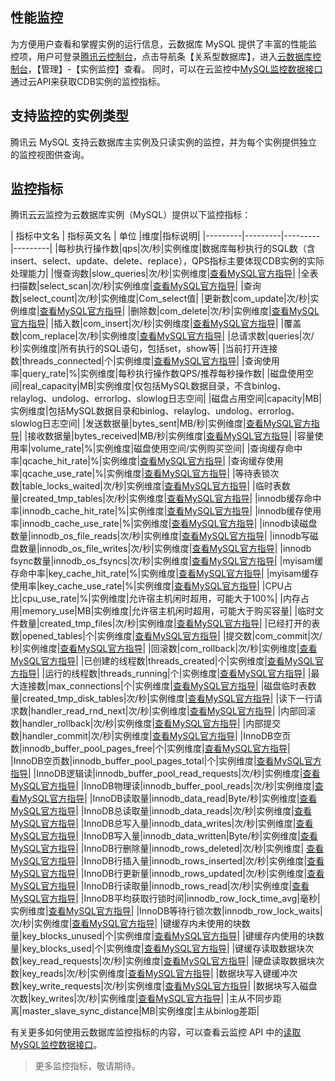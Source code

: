 ## 性能监控
为方便用户查看和掌握实例的运行信息，云数据库 MySQL 提供了丰富的性能监控项，用户可登录[腾讯云控制台][1]，点击导航条【关系型数据库】，进入[云数据库控制台][2]，【管理】-【实例监控】查看。
同时，可以在云监控中[MySQL监控数据接口](https://cloud.tencent.com/document/api/248/11006)通过云API来获取CDB实例的监控指标。

## 支持监控的实例类型

腾讯云 MySQL 支持云数据库主实例及只读实例的监控，并为每个实例提供独立的监控视图供查询。

## 监控指标

腾讯云云监控为云数据库实例（MySQL）提供以下监控指标：

| 指标中文名 | 指标英文名 | 单位 |维度|指标说明|
|---------|---------|---------|---------|
|每秒执行操作数|qps|次/秒|实例维度|数据库每秒执行的SQL数（含insert、select、update、delete、replace），QPS指标主要体现CDB实例的实际处理能力|
|慢查询数|slow_queries|次/秒|实例维度|[查看MySQL官方指导][3]|
|全表扫描数|select_scan|次/秒|实例维度|[查看MySQL官方指导][3]|
|查询数|select_count|次/秒|实例维度|Com_select值|
|更新数|com_update|次/秒|实例维度|[查看MySQL官方指导][3]|
|删除数|com_delete|次/秒|实例维度|[查看MySQL官方指导][3]|
|插入数|com_insert|次/秒|实例维度|[查看MySQL官方指导][3]|
|覆盖数|com_replace|次/秒|实例维度|[查看MySQL官方指导][3]|
|总请求数|queries|次/秒|实例维度|所有执行的SQL语句，包括set，show等|
|当前打开连接数|threads_connected|个|实例维度|[查看MySQL官方指导][3]|
|查询使用率|query_rate|%|实例维度|每秒执行操作数QPS/推荐每秒操作数|
|磁盘使用空间|real_capacity|MB|实例维度|仅包括MySQL数据目录，不含binlog、relaylog、undolog、errorlog、slowlog日志空间|
|磁盘占用空间|capacity|MB|实例维度|包括MySQL数据目录和binlog、relaylog、undolog、errorlog、slowlog日志空间|
|发送数据量|bytes_sent|MB/秒|实例维度|[查看MySQL官方指导][3]|
|接收数据量|bytes_received|MB/秒|实例维度|[查看MySQL官方指导][3]|
|容量使用率|volume_rate|%|实例维度|磁盘使用空间/实例购买空间|
|查询缓存命中率|qcache_hit_rate|%|实例维度|[查看MySQL官方指导][3]|
|查询缓存使用率|qcache_use_rate|%|实例维度|[查看MySQL官方指导][3]|
|等待表锁次数|table_locks_waited|次/秒|实例维度|[查看MySQL官方指导][3]|
|临时表数量|created_tmp_tables|次/秒|实例维度|[查看MySQL官方指导][3]|
|innodb缓存命中率|innodb_cache_hit_rate|%|实例维度|[查看MySQL官方指导][3]|
|innodb缓存使用率|innodb_cache_use_rate|%|实例维度|[查看MySQL官方指导][3]|
|innodb读磁盘数量|innodb_os_file_reads|次/秒|实例维度|[查看MySQL官方指导][3]|
|innodb写磁盘数量|innodb_os_file_writes|次/秒|实例维度|[查看MySQL官方指导][3]|
|innodb fsync数量|innodb_os_fsyncs|次/秒|实例维度|[查看MySQL官方指导][3]|
|myisam缓存命中率|key_cache_hit_rate|%|实例维度|[查看MySQL官方指导][3]|
|myisam缓存使用率|key_cache_use_rate|%|实例维度|[查看MySQL官方指导][3]|
|CPU占比|cpu_use_rate|%|实例维度|允许宿主机闲时超用，可能大于100%|
|内存占用|memory_use|MB|实例维度|允许宿主机闲时超用，可能大于购买容量|
|临时文件数量|created_tmp_files|次/秒|实例维度|[查看MySQL官方指导][3]|
|已经打开的表数|opened_tables|个|实例维度|[查看MySQL官方指导][3]|
|提交数|com_commit|次/秒|实例维度|[查看MySQL官方指导][3]|
|回滚数|com_rollback|次/秒|实例维度|[查看MySQL官方指导][3]|
|已创建的线程数|threads_created|个|实例维度|[查看MySQL官方指导][3]|
|运行的线程数|threads_running|个|实例维度|[查看MySQL官方指导][3]|
|最大连接数|max_connections|个|实例维度|[查看MySQL官方指导][3]|
|磁盘临时表数量|created_tmp_disk_tables|次/秒|实例维度|[查看MySQL官方指导][3]|
|读下一行请求数|handler_read_rnd_next|次/秒|实例维度|[查看MySQL官方指导][3]|
|内部回滚数|handler_rollback|次/秒|实例维度|[查看MySQL官方指导][3]|
|内部提交数|handler_commit|次/秒|实例维度|[查看MySQL官方指导][3]|
|InnoDB空页数|innodb_buffer_pool_pages_free|个|实例维度|[查看MySQL官方指导][3]|
|InnoDB空页数|innodb_buffer_pool_pages_total|个|实例维度|[查看MySQL官方指导][3]|
|InnoDB逻辑读|innodb_buffer_pool_read_requests|次/秒|实例维度|[查看MySQL官方指导][3]|
|InnoDB物理读|innodb_buffer_pool_reads|次/秒|实例维度|[查看MySQL官方指导][3]|
|InnoDB读取量|innodb_data_read|Byte/秒|实例维度|[查看MySQL官方指导][3]|
|InnoDB总读取量|innodb_data_reads|次/秒|实例维度|[查看MySQL官方指导][3]|
|InnoDB总写入量|innodb_data_writes|次/秒|实例维度|[查看MySQL官方指导][3]|
|InnoDB写入量|innodb_data_written|Byte/秒|实例维度|[查看MySQL官方指导][3]|
|InnoDB行删除量|innodb_rows_deleted|次/秒|实例维度| [查看MySQL官方指导][3]|
|InnoDB行插入量|innodb_rows_inserted|次/秒|实例维度|[查看MySQL官方指导][3]|
|InnoDB行更新量|innodb_rows_updated|次/秒|实例维度|[查看MySQL官方指导][3]|
|InnoDB行读取量|innodb_rows_read|次/秒|实例维度|[查看MySQL官方指导][3]|
|InnoDB平均获取行锁时间|innodb_row_lock_time_avg|毫秒|实例维度|[查看MySQL官方指导][3]|
|InnoDB等待行锁次数|innodb_row_lock_waits|次/秒|实例维度|[查看MySQL官方指导][3]|
|键缓存内未使用的块数量|key_blocks_unused|个|实例维度|[查看MySQL官方指导][3]|
|键缓存内使用的块数量|key_blocks_used|个|实例维度|[查看MySQL官方指导][3]|
|键缓存读取数据块次数|key_read_requests|次/秒|实例维度|[查看MySQL官方指导][3]|
|硬盘读取数据块次数|key_reads|次/秒|实例维度|[查看MySQL官方指导][3]|
|数据块写入键缓冲次数|key_write_requests|次/秒|实例维度|[查看MySQL官方指导][3]|
|数据块写入磁盘次数|key_writes|次/秒|实例维度|[查看MySQL官方指导][3]|
|主从不同步距离|master_slave_sync_distance|MB|实例维度|主从binlog差距|


有关更多如何使用云数据库监控指标的内容，可以查看云监控 API 中的[读取MySQL监控数据接口](https://cloud.tencent.com/document/api/248/11006)。

> 更多监控指标，敬请期待。

[1]:	https://console.cloud.tencent.com/
[2]:	https://console.cloud.tencent.com/cdb/ "云数据库控制台"
[3]:	https://dev.mysql.com/doc/refman/5.6/en/ "查看MySQL官方指导"

